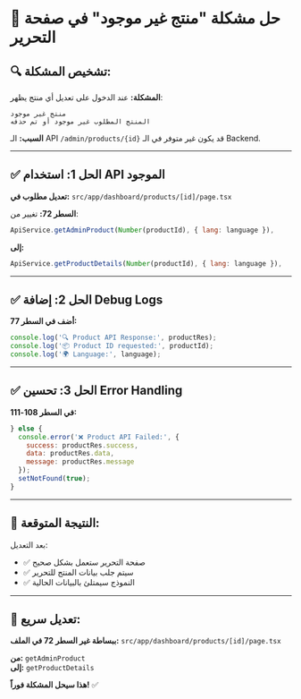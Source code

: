 # 🔧 حل مشكلة "منتج غير موجود" في صفحة التحرير

## 🔍 **تشخيص المشكلة:**

**المشكلة:** عند الدخول على تعديل أي منتج يظهر:
```
منتج غير موجود
المنتج المطلوب غير موجود أو تم حذفه
```

**السبب:** الـ API `/admin/products/{id}` قد يكون غير متوفر في الـ Backend.

---

## ✅ **الحل 1: استخدام API الموجود**

**تعديل مطلوب في:** `src/app/dashboard/products/[id]/page.tsx`

**السطر 72:** تغيير من:
```javascript
ApiService.getAdminProduct(Number(productId), { lang: language }),
```

**إلى:**
```javascript
ApiService.getProductDetails(Number(productId), { lang: language }),
```

---

## ✅ **الحل 2: إضافة Debug Logs**

**أضف في السطر 77:**
```javascript
console.log('🔍 Product API Response:', productRes);
console.log('📦 Product ID requested:', productId);
console.log('🌍 Language:', language);
```

---

## ✅ **الحل 3: تحسين Error Handling**

**في السطر 108-111:**
```javascript
} else {
  console.error('❌ Product API Failed:', {
    success: productRes.success,
    data: productRes.data,
    message: productRes.message
  });
  setNotFound(true);
}
```

---

## 🎯 **النتيجة المتوقعة:**

بعد التعديل:
- ✅ صفحة التحرير ستعمل بشكل صحيح
- ✅ سيتم جلب بيانات المنتج للتحرير
- ✅ النموذج سيمتلئ بالبيانات الحالية

---

## 🔧 **تعديل سريع:**

**ببساطة غير السطر 72 في الملف:**
`src/app/dashboard/products/[id]/page.tsx`

**من:** `getAdminProduct`  
**إلى:** `getProductDetails`

**هذا سيحل المشكلة فوراً!** ✅ 
